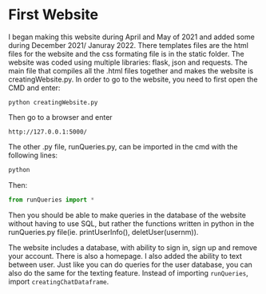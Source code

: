 # First Website

I began making this website during April and May of 2021 and added some during December 2021/ Januray 2022. There templates files are the html files for the website and the css formating file is in the static folder. The website was coded using multiple libraries: flask, json and requests. The main file that compiles all the .html files together and makes the website is creatingWebsite.py. In order to go to the website, you need to first open the CMD and enter:
```
python creatingWebsite.py
```
Then go to a browser and enter 
```
http://127.0.0.1:5000/
```
The other .py file, runQueries.py, can be imported in the cmd with the following lines:

```python
python
```

Then:

```python
from runQueries import *
```
Then you should be able to make queries in the database of the website without having to use SQL, but rather the functions written in python in the runQueries.py file(ie. printUserInfo(), deletUser(usernm)).

The website includes a database, with ability to sign in, sign up and remove your account. There is also a homepage. I also added the ability to text between user. Just like you can do queries for the user database, you can also do the same for the texting feature. Instead of importing `runQueries`, import `creatingChatDataframe`.

